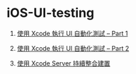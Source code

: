 # iOS-UI-testing

1. [使用 Xcode 執行 UI 自動化測試 – Part 1](https://jzchangmark.wordpress.com/2015/11/05/%E4%BD%BF%E7%94%A8-xcode-%E5%9F%B7%E8%A1%8C-ui-%E8%87%AA%E5%8B%95%E5%8C%96%E6%B8%AC%E8%A9%A6/)

1. [使用 Xcode 執行 UI 自動化測試 – Part 2](https://jzchangmark.wordpress.com/2016/01/30/%E4%BD%BF%E7%94%A8-xcode-%E5%9F%B7%E8%A1%8C-ui-%E8%87%AA%E5%8B%95%E5%8C%96%E6%B8%AC%E8%A9%A6-part-2/)

1. [使用 Xcode Server 持續整合建置](https://jzchangmark.wordpress.com/2015/12/04/%E4%BD%BF%E7%94%A8-xcode-server-%E6%8C%81%E7%BA%8C%E6%95%B4%E5%90%88%E5%BB%BA%E7%BD%AE/)
